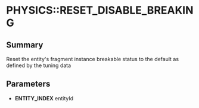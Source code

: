 # PHYSICS::RESET_DISABLE_BREAKING

## Summary
Reset the entity's fragment instance breakable status to the default as defined by the tuning data

## Parameters
* **ENTITY_INDEX** entityId